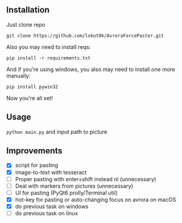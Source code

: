 ## Installation ##

Just clone repo

`git clone https://github.com/lokot0k/AvroraForcePaster.git`

Also you may need to install reqs:

`pip install -r requirements.txt` 

And if you're using windows, you also may need to install one more manually:

`pip install pywin32`

Now you're all set!

## Usage ##

`python main.py` and input path to picture

## Improvements ##

- [X] script for pasting
- [X] image-to-text with tesseract
- [ ] Proper pasting with enter+shift instead nl (unnecessary)
- [ ] Deal with markers from pictures (unnecessary)
- [ ] UI for pasting (PyQt6 prolly/Terminal util)
- [X] hot-key for pasting or auto-changing focus on avrora on macOS
- [X] do previous task on windows
- [ ] do previous task on linux

